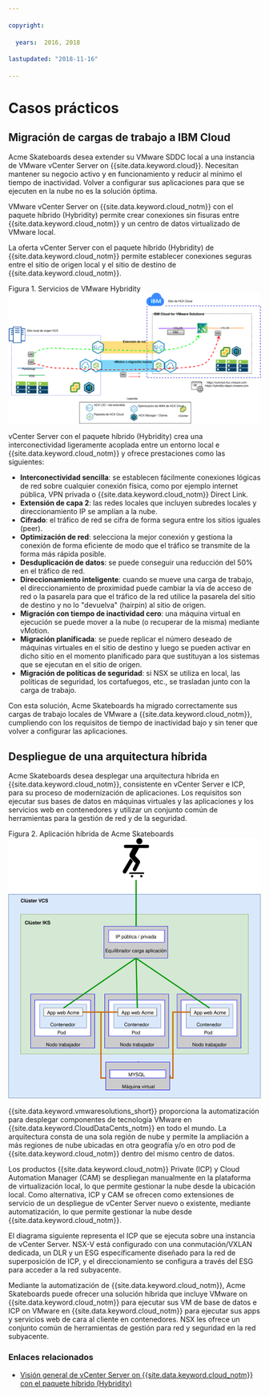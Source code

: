 ```yaml
---

copyright:

  years:  2016, 2018

lastupdated: "2018-11-16"

---
```


# Casos prácticos

## Migración de cargas de trabajo a IBM Cloud
Acme Skateboards desea extender su VMware SDDC local a una instancia de VMware vCenter Server on {{site.data.keyword.cloud}}. Necesitan mantener su negocio activo y en funcionamiento y reducir al mínimo el tiempo de inactividad. Volver a configurar sus aplicaciones para que se ejecuten en la nube no es la solución óptima.

VMware vCenter Server on {{site.data.keyword.cloud_notm}} con el paquete híbrido (Hybridity) permite crear conexiones sin fisuras entre {{site.data.keyword.cloud_notm}} y un centro de datos virtualizado de VMware local.

La oferta vCenter Server con el paquete híbrido (Hybridity) de {{site.data.keyword.cloud_notm}} permite establecer conexiones seguras entre el sitio de origen local y el sitio de destino de {{site.data.keyword.cloud_notm}}.

Figura 1. Servicios de VMware Hybridity
![Servicios de VMware Hybrid Cloud Extension](vcsiks-hcx.svg)

vCenter Server con el paquete híbrido (Hybridity) crea una interconectividad ligeramente acoplada entre un entorno local e {{site.data.keyword.cloud_notm}} y ofrece prestaciones como las siguientes:
- **Interconectividad sencilla**: se establecen fácilmente conexiones lógicas de red sobre cualquier conexión física, como por ejemplo internet pública, VPN privada o {{site.data.keyword.cloud_notm}} Direct Link.
- **Extensión de capa 2**: las redes locales que incluyen subredes locales y direccionamiento IP se amplían a la nube.
- **Cifrado**: el tráfico de red se cifra de forma segura entre los sitios iguales (peer).
- **Optimización de red**: selecciona la mejor conexión y gestiona la conexión de forma eficiente de modo que el tráfico se transmite de la forma más rápida posible.
- **Desduplicación de datos**: se puede conseguir una reducción del 50% en el tráfico de red.
- **Direccionamiento inteligente**: cuando se mueve una carga de trabajo, el direccionamiento de proximidad puede cambiar la vía de acceso de red o la pasarela para que el tráfico de la red utilice la pasarela del sitio de destino y no lo "devuelva" (hairpin) al sitio de origen.
- **Migración con tiempo de inactividad cero**: una máquina virtual en ejecución se puede mover a la nube (o recuperar de la misma) mediante vMotion.
- **Migración planificada**: se puede replicar el número deseado de máquinas virtuales en el sitio de destino y luego se pueden activar en dicho sitio en el momento planificado para que sustituyan a los sistemas que se ejecutan en el sitio de origen.
- **Migración de políticas de seguridad**: si NSX se utiliza en local, las políticas de seguridad, los cortafuegos, etc., se trasladan junto con la carga de trabajo.

Con esta solución, Acme Skateboards ha migrado correctamente sus cargas de trabajo locales de VMware a {{site.data.keyword.cloud_notm}}, cumpliendo con los requisitos de tiempo de inactividad bajo y sin tener que volver a configurar las aplicaciones.

## Despliegue de una arquitectura híbrida

Acme Skateboards desea desplegar una arquitectura híbrida en {{site.data.keyword.cloud_notm}}, consistente en vCenter Server e ICP, para su proceso de modernización de aplicaciones. Los requisitos son ejecutar sus bases de datos en máquinas virtuales y las aplicaciones y los servicios web en contenedores y utilizar un conjunto común de herramientas para la gestión de red y de la seguridad.

Figura 2. Aplicación híbrida de Acme Skateboards
![Diagrama de la aplicación híbrida de Acme Skateboards](vcsiks-acme-app-arch.svg)

{{site.data.keyword.vmwaresolutions_short}} proporciona la automatización para desplegar componentes de tecnología VMware en {{site.data.keyword.CloudDataCents_notm}} en todo el mundo. La arquitectura consta de una sola región de nube y permite la ampliación a más regiones de nube ubicadas en otra geografía y/o en otro pod de {{site.data.keyword.cloud_notm}} dentro del mismo centro de datos.

Los productos {{site.data.keyword.cloud_notm}} Private (ICP) y Cloud Automation Manager (CAM) se despliegan manualmente en la plataforma de virtualización local, lo que permite gestionar la nube desde la ubicación local. Como alternativa, ICP y CAM se ofrecen como extensiones de servicio de un despliegue de vCenter Server nuevo o existente, mediante automatización, lo que permite gestionar la nube desde {{site.data.keyword.cloud_notm}}.

El diagrama siguiente representa el ICP que se ejecuta sobre una instancia de vCenter Server. NSX-V está configurado con una conmutación/VXLAN dedicada, un DLR y un ESG específicamente diseñado para la red de superposición de ICP, y el direccionamiento se configura a través del ESG para acceder a la red subyacente.

Mediante la automatización de {{site.data.keyword.cloud_notm}}, Acme Skateboards puede ofrecer una solución híbrida que incluye VMware on {{site.data.keyword.cloud_notm}} para ejecutar sus VM de base de datos e ICP on VMware en {{site.data.keyword.cloud_notm}} para ejecutar sus apps y servicios web de cara al cliente en contenedores. NSX les ofrece un conjunto común de herramientas de gestión para red y seguridad en la red subyacente.

### Enlaces relacionados
* [Visión general de vCenter Server on {{site.data.keyword.cloud_notm}} con el paquete híbrido (Hybridity)](../vcs/vcs-hybridity-intro.html)
